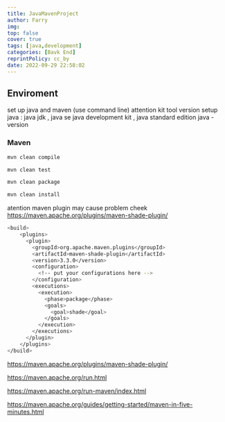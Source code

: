 ```yaml
---
title: JavaMavenProject
author: Farry
img: 
top: false
cover: true
tags: [java,development]
categories: [Bavk End]
reprintPolicy: cc_by
date: 2022-09-29 22:58:02
---
```

## Enviroment
set up java and maven (use command line)
attention kit tool version
setup java : java jdk , java se
java development kit , java standard edition
java -version 

### Maven
``` bash
mvn clean compile

mvn clean test

mvn clean package

mvn clean install
```
atention maven plugin may cause problem 
cheek https://maven.apache.org/plugins/maven-shade-plugin/
``` bash
<build>
    <plugins>
      <plugin>
        <groupId>org.apache.maven.plugins</groupId>
        <artifactId>maven-shade-plugin</artifactId>
        <version>3.3.0</version>
        <configuration>
          <!-- put your configurations here -->
        </configuration>
        <executions>
          <execution>
            <phase>package</phase>
            <goals>
              <goal>shade</goal>
            </goals>
          </execution>
        </executions>
      </plugin>
    </plugins>
</build>
```
https://maven.apache.org/plugins/maven-shade-plugin/

https://maven.apache.org/run.html

https://maven.apache.org/run-maven/index.html

https://maven.apache.org/guides/getting-started/maven-in-five-minutes.html
###


### 


### 

